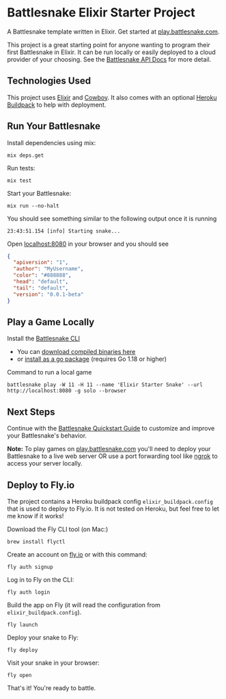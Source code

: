 # Battlesnake Elixir Starter Project

A Battlesnake template written in Elixir. Get started at [play.battlesnake.com](https://play.battlesnake.com).

This project is a great starting point for anyone wanting to program their first Battlesnake in Elixir. It can be run locally or easily deployed to a cloud provider of your choosing. See the [Battlesnake API Docs](https://docs.battlesnake.com/api) for more detail.

## Technologies Used

This project uses [Elixir](https://elixir-lang.org/) and [Cowboy](https://hexdocs.pm/plug_cowboy/Plug.Cowboy.html). It also comes with an optional [Heroku Buildpack](https://elements.heroku.com/buildpacks/hashnuke/heroku-buildpack-elixir) to help with deployment.

## Run Your Battlesnake

Install dependencies using mix:

```
mix deps.get
```

Run tests:

```
mix test
```

Start your Battlesnake:

```
mix run --no-halt
```

You should see something similar to the following output once it is running

```
23:43:51.154 [info] Starting snake...
```

Open [localhost:8080](http://localhost:8080) in your browser and you should see

```json
{
  "apiversion": "1",
  "author": "MyUsername",
  "color": "#888888",
  "head": "default",
  "tail": "default",
  "version": "0.0.1-beta"
}
```

## Play a Game Locally

Install the [Battlesnake CLI](https://github.com/BattlesnakeOfficial/rules/tree/main/cli)

- You can [download compiled binaries here](https://github.com/BattlesnakeOfficial/rules/releases)
- or [install as a go package](https://github.com/BattlesnakeOfficial/rules/tree/main/cli#installation) (requires Go 1.18 or higher)

Command to run a local game

```
battlesnake play -W 11 -H 11 --name 'Elixir Starter Snake' --url http://localhost:8080 -g solo --browser
```

## Next Steps

Continue with the [Battlesnake Quickstart Guide](https://docs.battlesnake.com/quickstart) to customize and improve your Battlesnake's behavior.

**Note:** To play games on [play.battlesnake.com](https://play.battlesnake.com) you'll need to deploy your Battlesnake to a live web server OR use a port forwarding tool like [ngrok](https://ngrok.com/) to access your server locally.

## Deploy to Fly.io

The project contains a Heroku buildpack config `elixir_buildpack.config` that is used to deploy to Fly.io. It is not tested on Heroku, but feel free to let me know if it works!

Download the Fly CLI tool (on Mac:)

```
brew install flyctl
```

Create an account on [fly.io](https://fly.io) or with this command:

```
fly auth signup
```

Log in to Fly on the CLI:

```
fly auth login
```

Build the app on Fly (it will read the configuration from `elixir_buildpack.config`).

```
fly launch
```

Deploy your snake to Fly:

```
fly deploy
```

Visit your snake in your browser:

```
fly open
```

That's it! You're ready to battle.
